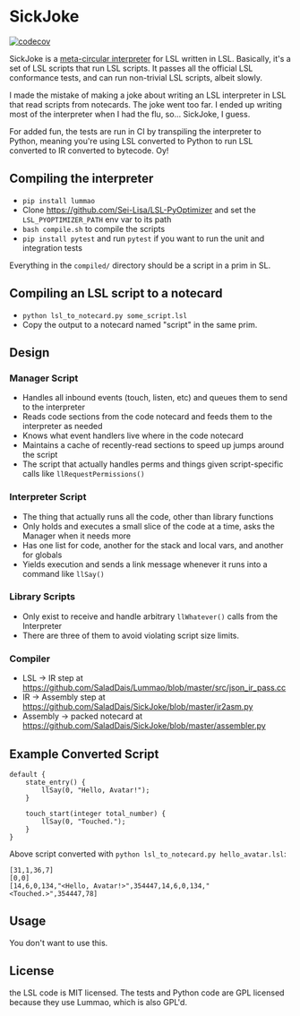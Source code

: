 # SickJoke

[![codecov](https://codecov.io/github/SaladDais/SickJoke/branch/master/graph/badge.svg?token=ZSRLNVAK05)](https://codecov.io/github/SaladDais/SickJoke)

SickJoke is a [meta-circular interpreter](https://en.wikipedia.org/wiki/Meta-circular_evaluator)
for LSL written in LSL. Basically, it's a set of LSL scripts that run LSL scripts.
It passes all the official LSL conformance tests, and can run non-trivial LSL scripts,
albeit slowly.

I made the mistake of making a joke about writing an LSL interpreter in LSL that read scripts
from notecards. The joke went too far. I ended up writing most of the interpreter when I
had the flu, so... SickJoke, I guess.

For added fun, the tests are run in CI by transpiling the interpreter to Python, meaning
you're using LSL converted to Python to run LSL converted to IR converted to bytecode. Oy!

## Compiling the interpreter

* `pip install lummao`
* Clone https://github.com/Sei-Lisa/LSL-PyOptimizer and set the `LSL_PYOPTIMIZER_PATH`
  env var to its path
* `bash compile.sh` to compile the scripts
* `pip install pytest` and run `pytest` if you want to run the unit and integration tests

Everything in the `compiled/` directory should be a script in a prim in SL.

## Compiling an LSL script to a notecard

* `python lsl_to_notecard.py some_script.lsl`
* Copy the output to a notecard named "script" in the same prim.

## Design

### Manager Script

* Handles all inbound events (touch, listen, etc) and queues them to send to the interpreter
* Reads code sections from the code notecard and feeds them to the interpreter as needed
* Knows what event handlers live where in the code notecard
* Maintains a cache of recently-read sections to speed up jumps around the script
* The script that actually handles perms and things given script-specific calls like `llRequestPermissions()`

### Interpreter Script

* The thing that actually runs all the code, other than library functions
* Only holds and executes a small slice of the code at a time, asks the Manager when it needs more
* Has one list for code, another for the stack and local vars, and another for globals
* Yields execution and sends a link message whenever it runs into a command like `llSay()`

### Library Scripts

* Only exist to receive and handle arbitrary `llWhatever()` calls from the Interpreter
* There are three of them to avoid violating script size limits.

### Compiler

* LSL -> IR step at https://github.com/SaladDais/Lummao/blob/master/src/json_ir_pass.cc
* IR -> Assembly step at https://github.com/SaladDais/SickJoke/blob/master/ir2asm.py
* Assembly -> packed notecard at https://github.com/SaladDais/SickJoke/blob/master/assembler.py

## Example Converted Script

```lsl
default {
    state_entry() {
        llSay(0, "Hello, Avatar!");
    }

    touch_start(integer total_number) {
        llSay(0, "Touched.");
    }
}
```

Above script converted with `python lsl_to_notecard.py hello_avatar.lsl`:

```
[31,1,36,7]
[0,0]
[14,6,0,134,"<Hello, Avatar!>",354447,14,6,0,134,"<Touched.>",354447,78]
```

## Usage

You don't want to use this.

## License

the LSL code is MIT licensed. The tests and Python code are GPL licensed because
they use Lummao, which is also GPL'd.
